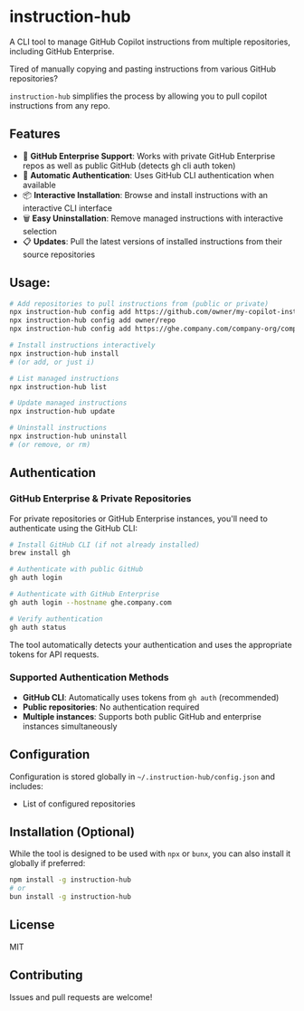 # instruction-hub

A CLI tool to manage GitHub Copilot instructions from multiple repositories, including GitHub Enterprise.

Tired of manually copying and pasting instructions from various GitHub repositories? 

`instruction-hub` simplifies the process by allowing you to pull copilot instructions from any repo.

## Features

- 🏢 **GitHub Enterprise Support**: Works with private GitHub Enterprise repos as well as public GitHub (detects gh cli auth token)
- 🔐 **Automatic Authentication**: Uses GitHub CLI authentication when available
- 📦 **Interactive Installation**: Browse and install instructions with an interactive CLI interface
- 🗑️ **Easy Uninstallation**: Remove managed instructions with interactive selection
- 📋 **Updates**: Pull the latest versions of installed instructions from their source repositories

## Usage:

```bash
# Add repositories to pull instructions from (public or private)
npx instruction-hub config add https://github.com/owner/my-copilot-instructions
npx instruction-hub config add owner/repo
npx instruction-hub config add https://ghe.company.com/company-org/company-copilot-instructions

# Install instructions interactively
npx instruction-hub install
# (or add, or just i)

# List managed instructions
npx instruction-hub list

# Update managed instructions
npx instruction-hub update

# Uninstall instructions
npx instruction-hub uninstall
# (or remove, or rm)
```

## Authentication

### GitHub Enterprise & Private Repositories

For private repositories or GitHub Enterprise instances, you'll need to authenticate using the GitHub CLI:

```bash
# Install GitHub CLI (if not already installed)
brew install gh

# Authenticate with public GitHub
gh auth login

# Authenticate with GitHub Enterprise
gh auth login --hostname ghe.company.com

# Verify authentication
gh auth status
```

The tool automatically detects your authentication and uses the appropriate tokens for API requests.

### Supported Authentication Methods

- **GitHub CLI**: Automatically uses tokens from `gh auth` (recommended)
- **Public repositories**: No authentication required
- **Multiple instances**: Supports both public GitHub and enterprise instances simultaneously

## Configuration

Configuration is stored globally in `~/.instruction-hub/config.json` and includes:
- List of configured repositories

## Installation (Optional)

While the tool is designed to be used with `npx` or `bunx`, you can also install it globally if preferred:

```bash
npm install -g instruction-hub
# or
bun install -g instruction-hub
```

## License

MIT

## Contributing

Issues and pull requests are welcome!
